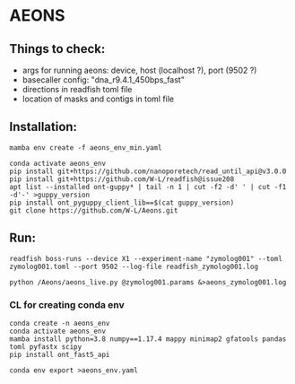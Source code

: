# AEONS 

## Things to check:

- args for running aeons: device, host (localhost ?), port (9502 ?)
- basecaller config: "dna_r9.4.1_450bps_fast"  
- directions in readfish toml file
- location of masks and contigs in toml file



## Installation:

```
mamba env create -f aeons_env_min.yaml
```


```
conda activate aeons_env
pip install git+https://github.com/nanoporetech/read_until_api@v3.0.0
pip install git+https://github.com/W-L/readfish@issue208
apt list --installed ont-guppy* | tail -n 1 | cut -f2 -d' ' | cut -f1 -d'-' >guppy_version
pip install ont_pyguppy_client_lib==$(cat guppy_version)
git clone https://github.com/W-L/Aeons.git
```



## Run:

```
readfish boss-runs --device X1 --experiment-name "zymolog001" --toml zymolog001.toml --port 9502 --log-file readfish_zymolog001.log 

python /Aeons/aeons_live.py @zymolog001.params &>aeons_zymolog001.log
```



### CL for creating conda env 


```
conda create -n aeons_env
conda activate aeons_env
mamba install python=3.8 numpy==1.17.4 mappy minimap2 gfatools pandas toml pyfastx scipy
pip install ont_fast5_api

conda env export >aeons_env.yaml
```